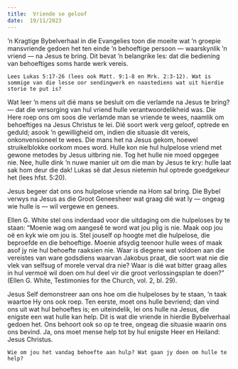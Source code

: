 ```yaml
---
title:  Vriende se geloof
date:  19/11/2023
---
```


’n Kragtige Bybelverhaal in die Evangelies toon die moeite wat ’n groepie mansvriende gedoen het ten einde ’n behoeftige persoon — waarskynlik ’n vriend — na Jesus te bring. Dit bevat ’n belangrike les: dat die bediening van behoeftiges soms harde werk vereis.

`Lees Lukas 5:17-26 (lees ook Matt. 9:1-8 en Mrk. 2:3-12). Wat is sommige van die lesse oor sendingwerk en naastediens wat uit hierdie storie te put is?`

Wat leer ’n mens uit dié mans se besluit om die verlamde na Jesus te bring? — dat die versorging van hul vriend hulle verantwoordelikheid was. Die Here roep ons om soos die verlamde man se vriende te wees, naamlik om behoeftiges na Jesus Christus te lei. Dié soort werk verg geloof, optrede en geduld; asook ’n gewilligheid om, indien die situasie dit vereis, onkonvensioneel te wees. Die mans het na Jesus gekom, hoewel struikelblokke oorkom moes word. Hulle kon nie hul hulpelose vriend met gewone metodes by Jesus uitbring nie. Tog het hulle nie moed opgegee nie. Nee, hulle dink ’n nuwe manier uit om die man by Jesus te kry: hulle laat sak hom deur die dak! Lukas sê dat Jesus nietemin hul optrede goedgekeur het (lees hfst. 5:20).

Jesus begeer dat ons ons hulpelose vriende na Hom sal bring. Die Bybel verwys na Jesus as die Groot Geneesheer wat graag dié wat ly — ongeag wie hulle is — wil vergewe en genees.

Ellen G. White stel ons inderdaad voor die uitdaging om die hulpeloses by te staan: “Moenie wag om aangesê te word wat jou plig is nie. Maak oop jou oë en kyk wie om jou is. Stel jouself op hoogte met die hulpelose, die beproefde en die behoeftige. Moenie afsydig teenoor hulle wees of maak asof jy nie hul behoefte raaksien nie. Waar is diegene wat voldoen aan die vereistes van ware godsdiens waarvan Jakobus praat, die soort wat nie die vlek van selfsug of morele verval dra nie? Waar is dié wat bitter graag alles in hul vermoë wil doen om hul deel vir die groot verlossingsplan te doen?” (Ellen G. White, Testimonies for the Church, vol. 2, bl. 29).

Jesus Self demonstreer aan ons hoe om die hulpeloses by te staan, ’n taak waartoe Hy ons ook roep. Ten eerste, moet ons hulle bevriend; dan vind ons uit wat hul behoeftes is; en uiteindelik, lei ons hulle na Jesus, die enigste een wat hulle kan help. Dit is wat die vriende in hierdie Bybelverhaal gedoen het. Ons behoort ook so op te tree, ongeag die situasie waarin ons ons bevind. Ja, ons moet mense help tot by hul enigste Heer en Heiland: Jesus Christus.

`Wie om jou het vandag behoefte aan hulp? Wat gaan jy doen om hulle te help?`
